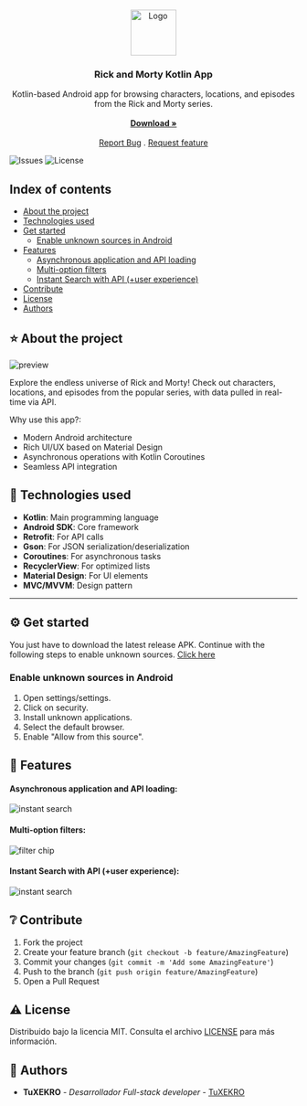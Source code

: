 <br/>
<p align="center">
  <a href="https://github.com/TuXEKRO/misc-android-rick_and_morty">
    <img src="https://i.gyazo.com/d61bfc3a1a89fc7fb3516e8ef3047930.png" alt="Logo" width="80" height="80">
  </a>

  <h3 align="center">Rick and Morty Kotlin App</h3>

  <p align="center">
    Kotlin-based Android app for browsing characters, locations, and episodes from the Rick and Morty series.
    <br/>
    <br/>
    <a href="https://github.com/TuXEKRO/misc-android-rick_and_morty/releases/latest/download/rick_and_morty.apk"><strong>Download »</strong></a>
    <br/>
    <br/>
    <a href="https://github.com/TuXEKRO/misc-android-rick_and_morty/issues">Report Bug</a>
    .
    <a href="https://github.com/TuXEKRO/misc-android-rick_and_morty/issues">Request feature</a>
  </p>
</p>

![Issues](https://img.shields.io/github/issues/TuXEKRO/misc-android-rick_and_morty) ![License](https://img.shields.io/github/license/TuXEKRO/misc-android-rick_and_morty) 

## Index of contents

* [About the project](#about-the-project)
* [Technologies used](#technologies-used)
* [Get started](#get-started)
  * [Enable unknown sources in Android](#enable-unknown-sources-in-Android)
* [Features](#features)
  * [Asynchronous application and API loading](#asynchronous-application-and-API-loading)
  * [Multi-option filters](#multi-option-filters)
  * [Instant Search with API (+user experience)](#Instant-Search-with-API-(+user-experience))
* [Contribute](#contribute)
* [License](#license)
* [Authors](#authors)

## ⭐ About the project

![preview](https://github.com/TuXEKRO/misc-android-rick_and_morty/assets/25120872/f13eb829-4160-4424-9bf2-53a8fb2b519a)


Explore the endless universe of Rick and Morty! Check out characters, locations, and episodes from the popular series, with data pulled in real-time via API.


Why use this app?:

* Modern Android architecture
* Rich UI/UX based on Material Design
* Asynchronous operations with Kotlin Coroutines
* Seamless API integration

## 🧰 Technologies used

* **Kotlin**: Main programming language
* **Android SDK**: Core framework
* **Retrofit**: For API calls
* **Gson**: For JSON serialization/deserialization
* **Coroutines**: For asynchronous tasks
* **RecyclerView**: For optimized lists
* **Material Design**: For UI elements
* **MVC/MVVM**: Design pattern

______

## ⚙️ Get started

You just have to download the latest release APK. Continue with the following steps to enable unknown sources.
[Click here](https://github.com/TuXEKRO/misc-android-rick_and_morty/releases/latest/download/rick_and_morty.apk)


### Enable unknown sources in Android

1. Open settings/settings.
2. Click on security.
3. Install unknown applications. 
4. Select the default browser.
5. Enable "Allow from this source".




## 🚩 Features

#### Asynchronous application and API loading:

![instant search](https://github.com/TuXEKRO/xkr-gmod-texture_installer/assets/25120872/bb799664-74ad-4a41-aee3-4b9aafdc0c83)


#### Multi-option filters:

![filter chip](https://github.com/TuXEKRO/xkr-gmod-texture_installer/assets/25120872/bff6b350-f08e-4762-814f-d8bd5acb1a05)


#### Instant Search with API (+user experience):

![instant search](https://github.com/TuXEKRO/xkr-gmod-texture_installer/assets/25120872/1379ebfe-0677-4015-bb76-896c219eb714)



## ❔ Contribute

1. Fork the project
2. Create your feature branch (`git checkout -b feature/AmazingFeature`)
3. Commit your changes (`git commit -m 'Add some AmazingFeature'`)
4. Push to the branch (`git push origin feature/AmazingFeature`)
5. Open a Pull Request

## ⚠️ License

Distribuido bajo la licencia MIT. Consulta el archivo [LICENSE](https://github.com/TuXEKRO/xkr-web-under_construction/blob/main/LICENSE) para más información.

## 🤝 Authors

* **TuXEKRO** - *Desarrollador Full-stack developer* - [TuXEKRO](https://github.com/TuXEKRO)
